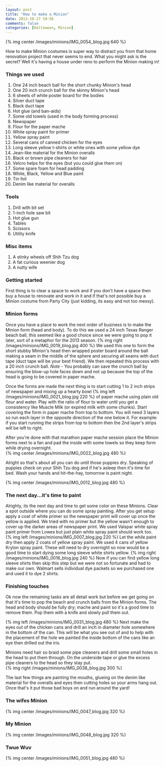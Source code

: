 ```yaml
---
layout: post
title: "How to make a Minion"
date: 2013-10-27 19:56
comments: false
categories: [Halloween, Minion]
---
```


{% img center /images/minions/IMG_0054_blog.jpg 640 %}

How to make Minion costumes is super way to distract you from that home renovation project that never seems to end.  What you might ask is the secret?  Well it's having a house under reno to perform the Minion making in!

### Things we used
1. One 24 inch beach ball for the short chunky Minion's head    
2. One 20 inch crunch ball for the skinny Minion's head  
3. 6 sheets of white poster board for the bodies  
4. Silver duct tape  
5. Black duct tape  
6. Hot glue (and ban-aids)  
7. Some old towels (used in the body forming process)  
8. Newspaper  
9. Flour for the paper mache  
10. White spray paint for primer  
11. Yellow spray paint
12. Several cans of canned chicken for the eyes
13. Long sleeve yellow t-shirts or white ones with some yellow dye
14. Jean-like material for the Minion overalls
15. Black or brown pipe cleaners for hair
16. Velcro helps for the eyes (but you could glue them on)
17. Some spare foam for head padding
18. White, Black, Yellow and Blue paint
19. Tin foil
20. Denim like material for overalls

### Tools
1. Drill with bit set  
2. 1-inch hole saw bit  
3. Hot glue gun  
4. Tables  
5. Scissors  
6. Utility knife  

### Misc items
1. A stinky wheels off Shih Tzu dog
2. A fat curious weenier dog
3. A nutty wife

### Getting started
First thing is to clear a space to work and if you don't have a space then buy a house to renovate and work in it and if that's not possible buy a Minion costume from Party City (just kidding, its easy and not too messy).  

### Minion forms
Once you have a place to work the next order of business is to make the Minion form (head and body).  To do this we used a 24 inch Texas Ranger beach ball, this seemed like a good choice since we were going to pop it later, sort of a metaphor for the 2013 season.  {% img right /images/minions/IMG_0019_blog.jpg 400 %}  We used this one to form the short stubby Minion's head then wrapped poster board around the ball making a seam in the middle of the sphere and securing all seams with duct tape (duct tape will be your best friend).  We then repeated this process with a 20 inch crunch ball.  *Note* - You probably can save the crunch ball by ensuring the blow-up hole faces down and not up because the top of the head is going to be covered in paper mache.

Once the forms are made the next thing is to start cutting 1 to 2 inch strips of newspaper and mixing up a hearty bowl {% img left /images/minions/IMG_0021_blog.jpg 220 %} of paper mache using plain old flour and water.  Play with the ratio of flour to water until you get a consistency like Muscle Milk (or expired milk with some chunks).  Start covering the form in paper mache from top to bottom.  You will need 3 layers so run each layer in the opposite direction of the one below it.  For example: if you start running the strips from top to bottom then the 2nd layer's strips will be left to right.  

After you're done with that marathon paper mache session place the Minion forms next to a fan and pad the inside with some towels so they keep form while drying overnight.  
{% img center /images/minions/IMG_0022_blog.jpg 480 %}  

Alright so that's about all you can do until those puppies dry.  Speaking of puppies check on your Shih Tzu dog and if he's asleep then it's time for bed.  Wash your hands and hit-the-hay, tomorrow is paint night.  

{% img center /images/minions/IMG_0012_blog.jpg 480 %}

### The next day...it's time to paint
Alrighty, its the next day and time to get some color on these Minions.  Clear a spot outside where you can do some spray painting.  After you get setup apply a coat of white primer so the newspaper print will cover up once the yellow is applied.  We tried with no primer but the yellow wasn't enough to cover up the darker areas of newspaper print.  We used Valspar white spray paint primer from Lowes but just plain white spray paint should work too.  {% img left /images/minions/IMG_0007_blog.jpg 220 %}  Let the while paint dry then apply 2 coats of yellow spray paint.  We used 4 cans of yellow Krylon spray paint.  These will need to dry overnight so now would be a good time to start dying some long sleeve white shirts yellow.  {% img right /images/minions/IMG_0016_blog.jpg 240 %}  Now if you can find yellow long sleeve shirts then skip this step but we were not so fortunate and had to make our own.  Walmart sells individual dye packets so we purchased one and used it to dye 2 shirts.

### Finishing touches
Ok now the remaining tasks are all detail work but before we get going on that it's time to pop the beach and crunch balls from the Minion forms.  The head and body should be fully dry; mache and paint so it's a good time to remove them.  Pop them with a knife and slowly pull them out.  

{% img left /images/minions/IMG_0031_blog.jpg 480 %}  Next make the eyes out of the chicken cans and drill an inch in diameter hole somewhere in the bottom of the can.  This will be what you see out of and to help with the placement of the hole we painted the inside bottom of the cans like an eye then drilled out the iris.  

Minions need hair so braid some pipe cleaners and drill some small holes in the head to put them through.  On the underside tape or glue the excess pipe cleaners to the head so they stay put.  
{% img right /images/minions/IMG_0038_blog.jpg 300 %}

The last few things are painting the mouths, glueing on the denim like material for the overalls and eyes then cutting holes so your arms hang out.  Once that's it put those bad boys on and run around the yard!

### The wifes Minion
{% img center /images/minions/IMG_0047_blog.jpg 320 %}

### My Minion
{% img center /images/minions/IMG_0048_blog.jpg 320 %}

### Twue Wuv
{% img center /images/minions/IMG_0051_blog.jpg 480 %}


































